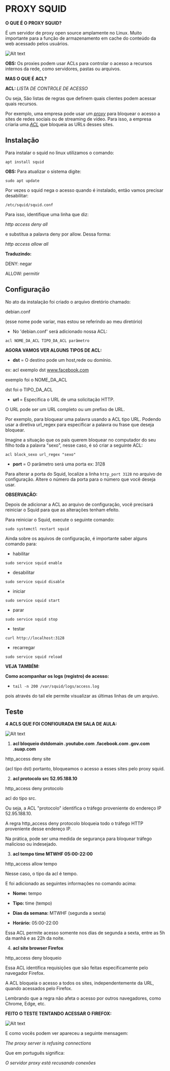 # PROXY SQUID

<b> O QUE É O PROXY SQUID? </b>

É um servidor de proxy open source amplamente no Linux.
Muito importante para a função de armazenamento em cache do conteúdo da web acessado pelos usuários.

![Alt text](servidor-proxy.png)

<b> OBS: </b> Os proxies podem usar ACLs para controlar o acesso a recursos internos da rede, como servidores, pastas ou arquivos.


<B> MAS O QUE É ACL? </B>

<B> ACL: </B> <I> LISTA DE CONTROLE DE ACESSO </I>

Ou seja, São listas de regras que definem quais clientes podem acessar quais recursos. 

Por exemplo, uma empresa pode usar um <I> <U> proxy</U></I> para bloquear o acesso a sites de redes sociais ou de streaming de vídeo. Para isso, a empresa criaria uma <I> <U> ACL</U></I> que bloqueia as URLs desses sites.


## Instalação

Para instalar o squid no linux utilizamos o comando:

`apt install squid`

<B> OBS: </B> Para atualizar o sistema digite:

`sudo apt update`

Por vezes o squid nega o acesso quando é instalado, então vamos precisar desabilitar: 

`/etc/squid/squid.conf`

Para isso, identifique uma linha que diz: 

<i> http access deny all </i>

e substitua a palavra deny por allow.
Dessa forma:

<i> http access allow all </i>

<b> Traduzindo: </b>

DENY: negar

ALLOW: permitir

## Configuração

No ato da instalação foi criado o arquivo diretório chamado:

debian.conf 

(esse nome pode variar, mas estou se referindo ao meu diretório)


- No 'debian.conf' será adicionado nossa ACL:


`acl NOME_DA_ACL TIPO_DA_ACL parâmetro`


<b> AGORA VAMOS VER ALGUNS TIPOS DE ACL:</b> 

- <b> dst </b> = O destino pode um host,rede ou domínio.

ex: </b> acl exemplo dst www.facebook.com

 exemplo foi o NOME_DA_ACL

 dst foi o TIPO_DA_ACL


- <b> url </b> = Especifica o URL de uma solicitação HTTP. 

O URL pode ser um URL completo ou um prefixo de URL.

Por exemplo, para bloquear uma palavra usando a ACL tipo URL. Podendo usar a diretiva url_regex para especificar a palavra ou frase que deseja bloquear.

 Imagine a situação que os pais querem bloquear no computador do seu filho toda a palavra "sexo", nesse caso, é só criar a seguinte ACL:

``acl block_sexo url_regex "sexo"``

- <b> port </b> = O parâmetro será uma porta ex: 3128

Para alterar a porta do Squid, localize a linha 
`http_port 3128`
no arquivo de configuração. Altere o número da porta para o número que você deseja usar.

<b> OBSERVAÇÃO: </b>

Depois de adicionar a ACL ao arquivo de configuração, você precisará reiniciar o Squid para que as alterações tenham efeito. 

Para reiniciar o Squid, execute o seguinte comando:

``sudo systemctl restart squid``

Ainda sobre os aquivos de configuração, 
é importante saber alguns comando para:

- habilitar 

`sudo service squid enable`

- desabilitar

`sudo service squid disable`

- iniciar

`sudo service squid start`

- parar 

`sudo service squid stop`

- testar

``curl http://localhost:3128``

- recarregar 

`` sudo service squid reload ``



<B> VEJA TAMBÉM: </B>

<B> Como acompanhar os logs (registro) de acesso: </B>

- `tail -n 200 /var/squid/logs/access.log` 
 
pois através do tail ele permite visualizar as últimas linhas de um arquivo. 


## Teste

<b> 4 ACLS QUE FOI CONFIGURADA EM SALA DE AULA: </b>

![Alt text](Capturar.PNG)

1. <b> acl bloqueio dstdomain .youtube.com .facebook.com .gov.com .suap.com </b>

http_access deny site 

(acl tipo dst)
portanto, bloqueamos o acesso a esses sites pelo proxy squid. 

2. <b> acl protocolo src 52.95.188.10 </b>

http_access deny protocolo

acl do tipo src.

Ou seja, a ACL "protocolo" identifica o tráfego proveniente do endereço IP 52.95.188.10.

A regra http_access deny protocolo bloqueia todo o tráfego HTTP proveniente desse endereço IP.

Na prática, pode ser uma medida de segurança para bloquear tráfego malicioso ou indesejado.

3. <b> acl tempo time MTWHF 05:00-22:00</b>

http_access allow tempo

Nesse caso, o tipo da acl é tempo.

E foi adicionado as seguintes informações no comando acima: 

- <b>Nome:</b> tempo

- <b>Tipo:</b> time (tempo)

- <b>Dias da semana:</b> MTWHF (segunda a sexta)

- <b>Horário:</b> 05:00-22:00

Essa ACL permite acesso somente nos dias de segunda a sexta, entre as 5h da manhã e as 22h da noite.


4. <b> acl site browser Firefox </b>

http_access deny bloqueio


Essa ACL identifica requisições que são feitas especificamente pelo navegador Firefox.

A ACL bloqueia o acesso a todos os sites, independentemente da URL, quando acessados pelo Firefox.

Lembrando que a regra não afeta o acesso por outros navegadores, como Chrome, Edge, etc.

<B> FEITO O TESTE TENTANDO ACESSAR O FIREFOX:</B>

![Alt text](<Captura de tela 2024-01-03 024705.png>)

E como vocês podem ver apareceu a seguinte mensagem:

<i> The proxy server is refusing connections </i>

Que em português significa:

<i> O servidor proxy está recusando conexões </i>


